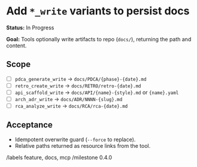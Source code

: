 # Add `*_write` variants to persist docs

**Status:** In Progress

**Goal:** Tools optionally write artifacts to repo (`docs/`), returning the path and content.

## Scope

- [ ] `pdca_generate_write` → `docs/PDCA/{phase}-{date}.md`
- [ ] `retro_create_write` → `docs/RETRO/retro-{date}.md`
- [ ] `api_scaffold_write` → `docs/API/{name}-{style}.md` or `{name}.yaml`
- [ ] `arch_adr_write` → `docs/ADR/NNNN-{slug}.md`
- [ ] `rca_analyze_write` → `docs/RCA/rca-{date}.md`

## Acceptance

- Idempotent overwrite guard (`--force` to replace).
- Relative paths returned as resource links from the tool.

/labels feature, docs, mcp
/milestone 0.4.0

